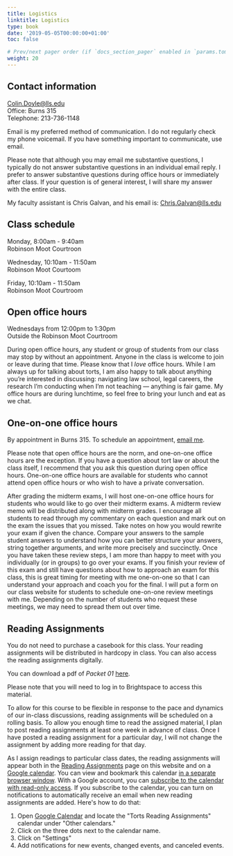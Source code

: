 ```yaml
---
title: Logistics
linktitle: Logistics
type: book
date: '2019-05-05T00:00:00+01:00'
toc: false

# Prev/next pager order (if `docs_section_pager` enabled in `params.toml`)
weight: 20
---
```


## Contact information
Colin.Doyle@lls.edu <br>
Office: Burns 315 <br>
Telephone: 213-736-1148

Email is my preferred method of communication. I do not regularly check my phone voicemail. If you have something important to communicate, use email.

Please note that although you may email me substantive questions, I typically do not answer substantive questions in an individual email reply. I prefer to answer substantive questions during office hours or immediately after class. If your question is of general interest, I will share my answer with the entire class.

My faculty assistant is Chris Galvan, and his email is: [Chris.Galvan@lls.edu](mailto:chris.galvan@lls.edu)

## Class schedule

Monday, 8:00am - 9:40am <br>
Robinson Moot Courtroon

Wednesday, 10:10am - 11:50am <br>
Robinson Moot Courtoom

Friday, 10:10am - 11:50am <br>
Robinson Moot Courtroom

## Open office hours

Wednesdays from 12:00pm to 1:30pm <br>
Outside the Robinson Moot Courtroom

During open office hours, any student or group of students from our class may stop by without an appointment. Anyone in the class is welcome to join or leave during that time. Please know that I _love_ office hours. While I am always up for talking about torts, I am also happy to talk about anything you’re interested in discussing: navigating law school, legal careers, the research I’m conducting when I’m not teaching — anything is fair game. My office hours are during lunchtime, so feel free to bring your lunch and eat as we chat.

## One-on-one office hours
By appointment in Burns 315. To schedule an appointment, [email me](mailto:colin.doyle@lls.edu?subject=One-on-One%20Office%20Hours).

Please note that open office hours are the norm, and one-on-one office hours are the exception. If you have a question about tort law or about the class itself, I recommend that you ask this question during open office hours. One-on-one office hours are available for students who cannot attend open office hours or who wish to have a private conversation.

After grading the midterm exams, I will host one-on-one office hours for students who would like to go over their midterm exams. A midterm review memo will be distributed along with midterm grades. I encourage all students to read through my commentary on each question and mark out on the exam the issues that you missed. Take notes on how you would rewrite your exam if given the chance. Compare your answers to the sample student answers to understand how you can better structure your answers, string together arguments, and write more precisely and succinctly. Once you have taken these review steps, I am more than happy to meet with you individually (or in groups) to go over your exams. If you finish your review of this exam and still have questions about how to approach an exam for this class, this is great timing for meeting with me one-on-one so that I can understand your approach and coach you for the final. I will put a form on our class website for students to schedule one-on-one review meetings with me. Depending on the number of students who request these meetings, we may need to spread them out over time.

## Reading Assignments

You do not need to purchase a casebook for this class. Your reading assignments will be distributed in hardcopy in class. You can also access the reading assignments digitally.

You can download a pdf of _Packet 01_ [here](https://brightspace.lmu.edu/d2l/le/content/217728/viewContent/2596795/View). 

Please note that you will need to log in to Brightspace to access this material.

To allow for this course to be flexible in response to the pace and dynamics of our in-class discussions, reading assignments will be scheduled on a rolling basis. To allow you enough time to read the assigned material, I plan to post reading assignments at least one week in advance of class. Once I have posted a reading assignment for a particular day, I will not change the assignment by adding more reading for that day.

As I assign readings to particular class dates, the reading assignments will appear both in the [Reading Assignments](/torts2025/reading) page on this website and on a [Google calendar](https://calendar.google.com/calendar/embed?src=vtu22g9khnc4acg3plvuaarptc%40group.calendar.google.com&ctz=America%2FLos_Angeles). You can view and bookmark this calendar [in a separate browser window](https://calendar.google.com/calendar/embed?src=vtu22g9khnc4acg3plvuaarptc%40group.calendar.google.com&ctz=America%2FLos_Angeles). With a Google account, you can [subscribe to the calendar with read-only access](https://calendar.google.com/calendar/u/5?cid=dnR1MjJnOWtobmM0YWNnM3BsdnVhYXJwdGNAZ3JvdXAuY2FsZW5kYXIuZ29vZ2xlLmNvbQ). If you subscribe to the calendar, you can turn on notifications to automatically receive an email when new reading assignments are added. Here's how to do that:

1. Open [Google Calendar](https://calendar.google.com/) and locate the "Torts Reading Assignments" calendar under "Other calendars." 
2. Click on the three dots next to the calendar name.
3. Click on "Settings"
4. Add notifications for new events, changed events, and canceled events.
